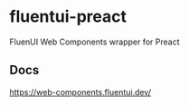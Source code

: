 # fluentui-preact

FluenUI Web Components wrapper for Preact

## Docs

https://web-components.fluentui.dev/
